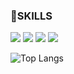 ### 🌱SKILLS
<img src="https://img.shields.io/badge/python-3776AB?style=flat-square&logo=python&logoColor=white"/> <img src="https://img.shields.io/badge/pytorch-EE4C2C?style=flat-square&logo=pytorch&logoColor=white"/>
<img src="https://img.shields.io/badge/ubuntu-171515?style=flat-square&logo=ubuntu&logoColor=white"/> <img src="https://img.shields.io/badge/linux-171515?style=flat-square&logo=linux&logoColor=white"/>


![Top Langs](https://github-readme-stats.vercel.app/api/top-langs/?username=SUABBANG&layout=compact)



